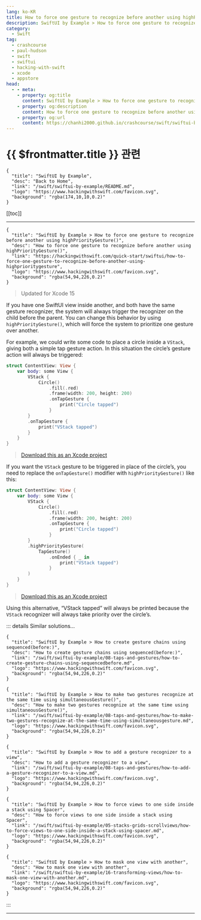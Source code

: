 ```yaml
---
lang: ko-KR
title: How to force one gesture to recognize before another using highPriorityGesture()
description: SwiftUI by Example > How to force one gesture to recognize before another using highPriorityGesture()
category:
  - Swift
tag: 
  - crashcourse
  - paul-hudson
  - swift
  - swiftui
  - hacking-with-swift
  - xcode
  - appstore
head:
  - - meta:
    - property: og:title
      content: SwiftUI by Example > How to force one gesture to recognize before another using highPriorityGesture()
    - property: og:description
      content: How to force one gesture to recognize before another using highPriorityGesture()
    - property: og:url
      content: https://chanhi2000.github.io/crashcourse/swift/swiftui-by-example/08-taps-and-gestures/how-to-force-one-gesture-to-recognize-before-another-using-highprioritygesture.html
---
```


# {{ $frontmatter.title }} 관련

```component VPCard
{
  "title": "SwiftUI by Example",
  "desc": "Back to Home",
  "link": "/swift/swiftui-by-example/README.md",
  "logo": "https://www.hackingwithswift.com/favicon.svg",
  "background": "rgba(174,10,10,0.2)"
}
```

[[toc]]

---

```component VPCard
{
  "title": "SwiftUI by Example > How to force one gesture to recognize before another using highPriorityGesture()",
  "desc": "How to force one gesture to recognize before another using highPriorityGesture()",
  "link": "https://hackingwithswift.com/quick-start/swiftui/how-to-force-one-gesture-to-recognize-before-another-using-highprioritygesture",
  "logo": "https://www.hackingwithswift.com/favicon.svg",
  "background": "rgba(54,94,226,0.2)"
}
```

> Updated for Xcode 15

If you have one SwiftUI view inside another, and both have the same gesture recognizer, the system will always trigger the recognizer on the child before the parent. You can change this behavior by using `highPriorityGesture()`, which will force the system to prioritize one gesture over another.

For example, we could write some code to place a circle inside a `VStack`, giving both a simple tap gesture action. In this situation the circle’s gesture action will always be triggered:

```swift
struct ContentView: View {
    var body: some View {
        VStack {
            Circle()
                .fill(.red)
                .frame(width: 200, height: 200)
                .onTapGesture {
                    print("Circle tapped")
                }
        }
        .onTapGesture {
            print("VStack tapped")
        }
    }
}
```

> [<FontIcon icon="fas fa-file-zipper"/>Download this as an Xcode project](https://www.hackingwithswift.com/files/projects/swiftui/how-to-force-one-gesture-to-recognize-before-another-using-highprioritygesture-1.zip)

<VidStack src="https://www.hackingwithswift.com/img/books/quick-start/swiftui/how-to-force-one-gesture-to-recognize-before-another-using-highprioritygesture-1~dark.mp4" />

If you want the `VStack` gesture to be triggered in place of the circle’s, you need to replace the `onTapGesture()` modifier with `highPriorityGesture()` like this:

```swift
struct ContentView: View {
    var body: some View {
        VStack {
            Circle()
                .fill(.red)
                .frame(width: 200, height: 200)
                .onTapGesture {
                    print("Circle tapped")
                }
        }
        .highPriorityGesture(
            TapGesture()
                .onEnded { _ in
                    print("VStack tapped")
                }
        )
    }
}
```

> [<FontIcon icon="fas fa-file-zipper"/>Download this as an Xcode project](https://www.hackingwithswift.com/files/projects/swiftui/how-to-force-one-gesture-to-recognize-before-another-using-highprioritygesture-2.zip)

<VidStack src="https://www.hackingwithswift.com/img/books/quick-start/swiftui/how-to-force-one-gesture-to-recognize-before-another-using-highprioritygesture-2~dark.mp4" />

Using this alternative, “VStack tapped” will always be printed because the `VStack` recognizer will always take priority over the circle’s.

::: details Similar solutions…

```component VPCard
{
  "title": "SwiftUI by Example > How to create gesture chains using sequenced(before:)",
  "desc": "How to create gesture chains using sequenced(before:)",
  "link": "/swift/swiftui-by-example/08-taps-and-gestures/how-to-create-gesture-chains-using-sequencedbefore.md",
  "logo": "https://www.hackingwithswift.com/favicon.svg",
  "background": "rgba(54,94,226,0.2)"
}
```

```component VPCard
{
  "title": "SwiftUI by Example > How to make two gestures recognize at the same time using simultaneousGesture()",
  "desc": "How to make two gestures recognize at the same time using simultaneousGesture()",
  "link": "/swift/swiftui-by-example/08-taps-and-gestures/how-to-make-two-gestures-recognize-at-the-same-time-using-simultaneousgesture.md",
  "logo": "https://www.hackingwithswift.com/favicon.svg",
  "background": "rgba(54,94,226,0.2)"
}
```

```component VPCard
{
  "title": "SwiftUI by Example > How to add a gesture recognizer to a view",
  "desc": "How to add a gesture recognizer to a view",
  "link": "/swift/swiftui-by-example/08-taps-and-gestures/how-to-add-a-gesture-recognizer-to-a-view.md",
  "logo": "https://www.hackingwithswift.com/favicon.svg",
  "background": "rgba(54,94,226,0.2)"
}
```

```component VPCard
{
  "title": "SwiftUI by Example > How to force views to one side inside a stack using Spacer",
  "desc": "How to force views to one side inside a stack using Spacer",
  "link": "/swift/swiftui-by-example/05-stacks-grids-scrollviews/how-to-force-views-to-one-side-inside-a-stack-using-spacer.md",
  "logo": "https://www.hackingwithswift.com/favicon.svg",
  "background": "rgba(54,94,226,0.2)"
}
```

```component VPCard
{
  "title": "SwiftUI by Example > How to mask one view with another",
  "desc": "How to mask one view with another",
  "link": "/swift/swiftui-by-example/16-transforming-views/how-to-mask-one-view-with-another.md",
  "logo": "https://www.hackingwithswift.com/favicon.svg",
  "background": "rgba(54,94,226,0.2)"
}
```

:::

---

<TagLinks />